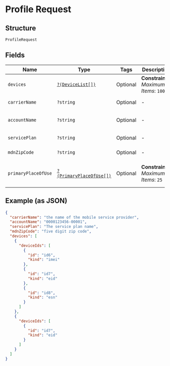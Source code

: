 
# Profile Request

## Structure

`ProfileRequest`

## Fields

| Name | Type | Tags | Description | Getter | Setter |
|  --- | --- | --- | --- | --- | --- |
| `devices` | [`?(DeviceList[])`](../../doc/models/device-list.md) | Optional | **Constraints**: *Maximum Items*: `100` | getDevices(): ?array | setDevices(?array devices): void |
| `carrierName` | `?string` | Optional | - | getCarrierName(): ?string | setCarrierName(?string carrierName): void |
| `accountName` | `?string` | Optional | - | getAccountName(): ?string | setAccountName(?string accountName): void |
| `servicePlan` | `?string` | Optional | - | getServicePlan(): ?string | setServicePlan(?string servicePlan): void |
| `mdnZipCode` | `?string` | Optional | - | getMdnZipCode(): ?string | setMdnZipCode(?string mdnZipCode): void |
| `primaryPlaceOfUse` | [`?(PrimaryPlaceOfUse[])`](../../doc/models/primary-place-of-use.md) | Optional | **Constraints**: *Maximum Items*: `25` | getPrimaryPlaceOfUse(): ?array | setPrimaryPlaceOfUse(?array primaryPlaceOfUse): void |

## Example (as JSON)

```json
{
  "carrierName": "the name of the mobile service provider",
  "accountName": "0000123456-00001",
  "servicePlan": "The service plan name",
  "mdnZipCode": "five digit zip code",
  "devices": [
    {
      "deviceIds": [
        {
          "id": "id6",
          "kind": "imei"
        },
        {
          "id": "id7",
          "kind": "eid"
        },
        {
          "id": "id8",
          "kind": "esn"
        }
      ]
    },
    {
      "deviceIds": [
        {
          "id": "id7",
          "kind": "eid"
        }
      ]
    }
  ]
}
```

